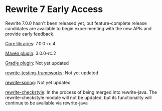 # Rewrite 7 Early Access

Rewrite 7.0.0 hasn't been released yet, but feature-complete release candidates are available to begin experimenting with the new APIs and provide early feedback. 

[Core libraries](https://github.com/openrewrite/rewrite): 7.0.0-rc.4

[Maven plugin](https://github.com/openrewrite/rewrite-maven-plugin): 3.0.0-rc.2

[Gradle plugin](https://github.com/openrewrite/rewrite-gradle-plugin): Not yet updated

[rewrite-testing-frameworks](https://github.com/openrewrite/rewrite-testing-frameworks): Not yet updated

[rewrite-spring](https://github.com/openrewrite/rewrite-spring): Not yet updated

[rewrite-checkstyle](https://github.com/openrewrite/rewrite-checkstyle): In the process of being merged into rewrite-java. The rewrite-checkstyle module will not be updated, but its functionality will continue to be available via rewrite-java

